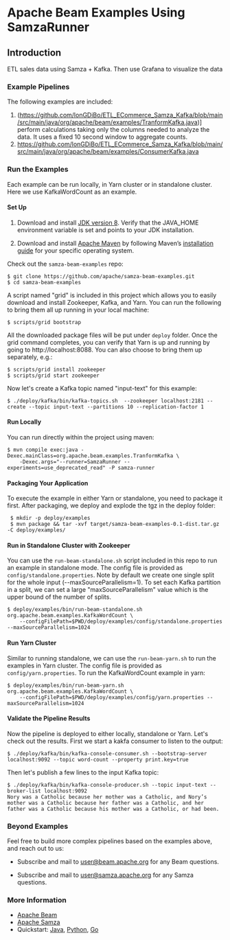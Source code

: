 
# Apache Beam Examples Using SamzaRunner
## Introduction 
ETL sales data using Samza + Kafka. Then use Grafana to visualize the data

### Example Pipelines
The following examples are included:

1. (https://github.com/lonGDiBo/ETL_ECommerce_Samza_Kafka/blob/main/src/main/java/org/apache/beam/examples/TranformKafka.java)]  perform calculations taking only the columns needed to analyze the data. It uses a fixed 10 second window to aggregate counts.
2. https://github.com/lonGDiBo/ETL_ECommerce_Samza_Kafka/blob/main/src/main/java/org/apache/beam/examples/ConsumerKafka.java
### Run the Examples

Each example can be run locally, in Yarn cluster or in standalone cluster. Here we use KafkaWordCount as an example.

#### Set Up
1. Download and install [JDK version 8](https://www.oracle.com/technetwork/java/javase/downloads/jdk8-downloads-2133151.html). Verify that the JAVA_HOME environment variable is set and points to your JDK installation.

2. Download and install [Apache Maven](http://maven.apache.org/download.cgi) by following Maven’s [installation guide](http://maven.apache.org/install.html) for your specific operating system.

Check out the `samza-beam-examples` repo:

```
$ git clone https://github.com/apache/samza-beam-examples.git
$ cd samza-beam-examples
```

A script named "grid" is included in this project which allows you to easily download and install Zookeeper, Kafka, and Yarn.
You can run the following to bring them all up running in your local machine:

```
$ scripts/grid bootstrap
```

All the downloaded package files will be put under `deploy` folder. Once the grid command completes, 
you can verify that Yarn is up and running by going to http://localhost:8088. You can also choose to
bring them up separately, e.g.:

```
$ scripts/grid install zookeeper
$ scripts/grid start zookeeper
```
Now let's create a Kafka topic named "input-text" for this example:

```
$ ./deploy/kafka/bin/kafka-topics.sh  --zookeeper localhost:2181 --create --topic input-text --partitions 10 --replication-factor 1
```
   
#### Run Locally
You can run directly within the project using maven:

```
$ mvn compile exec:java -Dexec.mainClass=org.apache.beam.examples.TranformKafka \
    -Dexec.args="--runner=SamzaRunner --experiments=use_deprecated_read" -P samza-runner
```

#### Packaging Your Application
To execute the example in either Yarn or standalone, you need to package it first.
After packaging, we deploy and explode the tgz in the deploy folder:

```
 $ mkdir -p deploy/examples
 $ mvn package && tar -xvf target/samza-beam-examples-0.1-dist.tar.gz -C deploy/examples/
```

#### Run in Standalone Cluster with Zookeeper
You can use the `run-beam-standalone.sh` script included in this repo to run an example
in standalone mode. The config file is provided as `config/standalone.properties`. Note by
default we create one single split for the whole input (--maxSourceParallelism=1). To 
set each Kafka partition in a split, we can set a large "maxSourceParallelism" value which 
is the upper bound of the number of splits.

```
$ deploy/examples/bin/run-beam-standalone.sh org.apache.beam.examples.KafkaWordCount \
    --configFilePath=$PWD/deploy/examples/config/standalone.properties --maxSourceParallelism=1024
```

#### Run Yarn Cluster
Similar to running standalone, we can use the `run-beam-yarn.sh` to run the examples
in Yarn cluster. The config file is provided as `config/yarn.properties`. To run the 
KafkaWordCount example in yarn:

```
$ deploy/examples/bin/run-beam-yarn.sh org.apache.beam.examples.KafkaWordCount \
    --configFilePath=$PWD/deploy/examples/config/yarn.properties --maxSourceParallelism=1024
```

#### Validate the Pipeline Results
Now the pipeline is deployed to either locally, standalone or Yarn. Let's check out the results. First we start a kakfa consumer to listen to the output:

```
$ ./deploy/kafka/bin/kafka-console-consumer.sh --bootstrap-server localhost:9092 --topic word-count --property print.key=true
```

Then let's publish a few lines to the input Kafka topic:

```
$ ./deploy/kafka/bin/kafka-console-producer.sh --topic input-text --broker-list localhost:9092
Nory was a Catholic because her mother was a Catholic, and Nory’s mother was a Catholic because her father was a Catholic, and her father was a Catholic because his mother was a Catholic, or had been.
```


### Beyond Examples
Feel free to build more complex pipelines based on the examples above, and reach out to us:

* Subscribe and mail to [user@beam.apache.org](mailto:user@beam.apache.org) for any Beam questions.

* Subscribe and mail to [user@samza.apache.org](mailto:user@samza.apache.org) for any Samza questions.

### More Information

* [Apache Beam](http://beam.apache.org)
* [Apache Samza](https://samza.apache.org/)
* Quickstart: [Java](https://beam.apache.org/get-started/quickstart-java), [Python](https://beam.apache.org/get-started/quickstart-py), [Go](https://beam.apache.org/get-started/quickstart-go)
